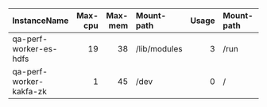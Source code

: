 | InstanceName            |   Max-cpu |   Max-mem | Mount-path   |   Usage | Mount-path   |   Usage | Mount-path   |   Usage |
|:------------------------|----------:|----------:|:-------------|--------:|:-------------|--------:|:-------------|--------:|
| qa-perf-worker-es-hdfs  |        19 |        38 | /lib/modules |       3 | /run         |       3 | /            |      25 |
| qa-perf-worker-kakfa-zk |         1 |        45 | /dev         |       0 | /            |      24 |              |         |
